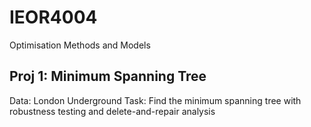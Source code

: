 # IEOR4004
Optimisation Methods and Models

## Proj 1: Minimum Spanning Tree
Data: London Underground
Task: Find the minimum spanning tree with robustness testing and delete-and-repair analysis
